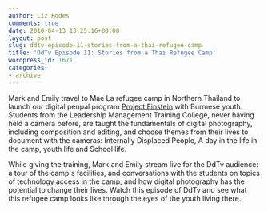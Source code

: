 ```yaml
---
author: Liz Hodes
comments: true
date: 2010-04-13 13:25:16+00:00
layout: post
slug: ddtv-episode-11-stories-from-a-thai-refugee-camp
title: 'DdTv Episode 11: Stories from a Thai Refugee Camp'
wordpress_id: 1671
categories:
- archive
---
```




Mark and Emily travel to Mae La refugee camp in Northern Thailand to launch our digital penpal program [Project Einstein](../what-we-do/programs/#projecteinstein) with Burmese youth. Students from the Leadership Management Training College, never having held a camera before, are taught the fundamentals of digital photography, including composition and editing, and choose themes from their lives to document with the cameras: Internally Displaced People, A day in the life in the camp, youth life and School life.

While giving the training, Mark and Emily stream live for the DdTv audience: a tour of the camp's facilities, and conversations with the students on topics of technology access in the camp, and how digital photography has the potential to change their lives. Watch this episode of DdTv and see what this refugee camp looks like through the eyes of the youth living there.
